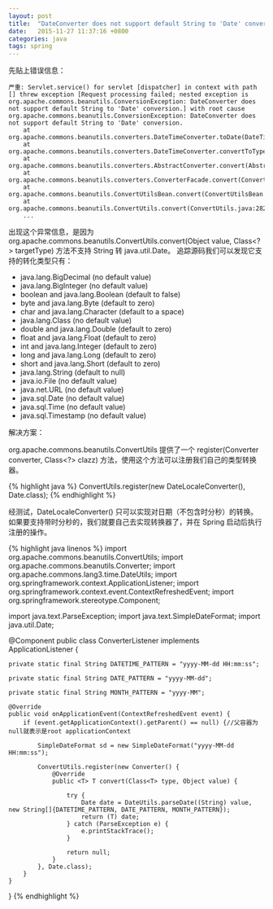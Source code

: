```yaml
---
layout: post
title:  "DateConverter does not support default String to 'Date' conversion"
date:   2015-11-27 11:37:16 +0800
categories: java
tags: spring
---
```

先贴上错误信息：

```
严重: Servlet.service() for servlet [dispatcher] in context with path [] threw exception [Request processing failed; nested exception is org.apache.commons.beanutils.ConversionException: DateConverter does not support default String to 'Date' conversion.] with root cause
org.apache.commons.beanutils.ConversionException: DateConverter does not support default String to 'Date' conversion.
	at org.apache.commons.beanutils.converters.DateTimeConverter.toDate(DateTimeConverter.java:474)
	at org.apache.commons.beanutils.converters.DateTimeConverter.convertToType(DateTimeConverter.java:347)
	at org.apache.commons.beanutils.converters.AbstractConverter.convert(AbstractConverter.java:169)
	at org.apache.commons.beanutils.converters.ConverterFacade.convert(ConverterFacade.java:61)
	at org.apache.commons.beanutils.ConvertUtilsBean.convert(ConvertUtilsBean.java:566)
	at org.apache.commons.beanutils.ConvertUtils.convert(ConvertUtils.java:282)
	...
```

出现这个异常信息，是因为 org.apache.commons.beanutils.ConvertUtils.convert(Object value, Class<?> targetType) 方法不支持 String 转 java.util.Date。 追踪源码我们可以发现它支持的转化类型只有：

<!-- more -->

<ul>
 <li>java.lang.BigDecimal (no default value)</li>
 <li>java.lang.BigInteger (no default value)</li>
 <li>boolean and java.lang.Boolean (default to false)</li>
 <li>byte and java.lang.Byte (default to zero)</li>
 <li>char and java.lang.Character (default to a space)</li>
 <li>java.lang.Class (no default value)</li>
 <li>double and java.lang.Double (default to zero)</li>
 <li>float and java.lang.Float (default to zero)</li>
 <li>int and java.lang.Integer (default to zero)</li>
 <li>long and java.lang.Long (default to zero)</li>
 <li>short and java.lang.Short (default to zero)</li>
 <li>java.lang.String (default to null)</li>
 <li>java.io.File (no default value)</li>
 <li>java.net.URL (no default value)</li>
 <li>java.sql.Date (no default value)</li>
 <li>java.sql.Time (no default value)</li>
 <li>java.sql.Timestamp (no default value)</li>
</ul>

解决方案：

org.apache.commons.beanutils.ConvertUtils 提供了一个 register(Converter converter, Class<?> clazz) 方法，使用这个方法可以注册我们自己的类型转换器。

{% highlight java %}
ConvertUtils.register(new DateLocaleConverter(), Date.class);
{% endhighlight %}

经测试，DateLocaleConverter() 只可以实现对日期（不包含时分秒）的转换。 如果要支持带时分秒的，我们就要自己去实现转换器了，并在 Spring 启动后执行注册的操作。

{% highlight java linenos %}
import org.apache.commons.beanutils.ConvertUtils;
import org.apache.commons.beanutils.Converter;
import org.apache.commons.lang3.time.DateUtils;
import org.springframework.context.ApplicationListener;
import org.springframework.context.event.ContextRefreshedEvent;
import org.springframework.stereotype.Component;

import java.text.ParseException;
import java.text.SimpleDateFormat;
import java.util.Date;

@Component
public class ConverterListener implements ApplicationListener<ContextRefreshedEvent> {

    private static final String DATETIME_PATTERN = "yyyy-MM-dd HH:mm:ss";

    private static final String DATE_PATTERN = "yyyy-MM-dd";

    private static final String MONTH_PATTERN = "yyyy-MM";

    @Override
    public void onApplicationEvent(ContextRefreshedEvent event) {
        if (event.getApplicationContext().getParent() == null) {//父容器为null就表示是root applicationContext

            SimpleDateFormat sd = new SimpleDateFormat("yyyy-MM-dd HH:mm:ss");

            ConvertUtils.register(new Converter() {
                @Override
                public <T> T convert(Class<T> type, Object value) {

                    try {
                        Date date = DateUtils.parseDate((String) value, new String[]{DATETIME_PATTERN, DATE_PATTERN, MONTH_PATTERN});
                        return (T) date;
                    } catch (ParseException e) {
                        e.printStackTrace();
                    }

                    return null;
                }
            }, Date.class);
        }
    }
}
{% endhighlight %}